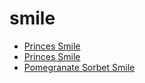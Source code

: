 # smile

 * [Princes Smile](../index/p/princes-smile-102784.json)
 * [Princes Smile](../index/p/princes-smile-200191.json)
 * [Pomegranate Sorbet Smile](../index/p/pomegranate-sorbet-smile.json)
